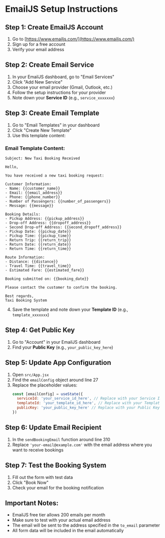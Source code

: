 # EmailJS Setup Instructions

## Step 1: Create EmailJS Account
1. Go to [https://www.emailjs.com/](https://www.emailjs.com/)
2. Sign up for a free account
3. Verify your email address

## Step 2: Create Email Service
1. In your EmailJS dashboard, go to "Email Services"
2. Click "Add New Service"
3. Choose your email provider (Gmail, Outlook, etc.)
4. Follow the setup instructions for your provider
5. Note down your **Service ID** (e.g., `service_xxxxxxx`)

## Step 3: Create Email Template
1. Go to "Email Templates" in your dashboard
2. Click "Create New Template"
3. Use this template content:

### Email Template Content:
```
Subject: New Taxi Booking Received

Hello,

You have received a new taxi booking request:

Customer Information:
- Name: {{customer_name}}
- Email: {{email_address}}
- Phone: {{phone_number}}
- Number of Passengers: {{number_of_passengers}}
- Message: {{message}}

Booking Details:
- Pickup Address: {{pickup_address}}
- Drop-off Address: {{dropoff_address}}
- Second Drop-off Address: {{second_dropoff_address}}
- Pickup Date: {{pickup_date}}
- Pickup Time: {{pickup_time}}
- Return Trip: {{return_trip}}
- Return Date: {{return_date}}
- Return Time: {{return_time}}

Route Information:
- Distance: {{distance}}
- Travel Time: {{travel_time}}
- Estimated Fare: {{estimated_fare}}

Booking submitted on: {{booking_date}}

Please contact the customer to confirm the booking.

Best regards,
Taxi Booking System
```

4. Save the template and note down your **Template ID** (e.g., `template_xxxxxxx`)

## Step 4: Get Public Key
1. Go to "Account" in your EmailJS dashboard
2. Find your **Public Key** (e.g., `your_public_key_here`)

## Step 5: Update App Configuration
1. Open `src/App.jsx`
2. Find the `emailConfig` object around line 27
3. Replace the placeholder values:
   ```javascript
   const [emailConfig] = useState({
     serviceId: 'your_service_id_here', // Replace with your Service ID
     templateId: 'your_template_id_here', // Replace with your Template ID
     publicKey: 'your_public_key_here' // Replace with your Public Key
   })
   ```

## Step 6: Update Email Recipient
1. In the `sendBookingEmail` function around line 310
2. Replace `'your-email@example.com'` with the email address where you want to receive bookings

## Step 7: Test the Booking System
1. Fill out the form with test data
2. Click "Book Now"
3. Check your email for the booking notification

## Important Notes:
- EmailJS free tier allows 200 emails per month
- Make sure to test with your actual email address
- The email will be sent to the address specified in the `to_email` parameter
- All form data will be included in the email automatically
